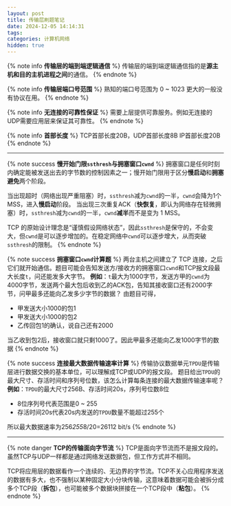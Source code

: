 ```yaml
---
layout: post
title: 传输层刷题笔记
date: 2024-12-05 14:14:31
tags:
categories: 计算机网络
hidden: true
---
```


{% note info **传输层的端到端逻辑通信** %}
传输层的端到端逻辑通信指的是**源主机和目的主机进程之间**的通信。
{% endnote %}

{% note info **传输层端口号范围** %}
熟知的端口号范围为 0 ~ 1023
更大的一般没有协议在用。
{% endnote %}

{% note info **无连接的可靠性保证** %}
需要上层提供可靠服务。例如无连接的UDP需要应用层来保证其可靠性。
{% endnote %}

{% note info **首部长度** %}
TCP首部长度20B，UDP首部长度8B
IP首部长度20B
{% endnote %}

---

{% note success **慢开始门限`ssthresh`与拥塞窗口`cwnd`** %}
拥塞窗口是任何时刻内确定能被发送出去的字节数的控制因素之一；慢开始门限用于区分**慢启动**和**拥塞避免**两个阶段。

当出现超时（网络出现严重阻塞）时，`ssthresh`减为`cwnd`的一半，`cwnd`会降为1个MSS，进入**慢启动**阶段。
当出现三次重复ACK（**快恢复**，即认为网络存在轻微拥塞）时，`ssthresh`减为`cwnd`的一半，`cwnd`**减半**而不是变为 1 MSS。

TCP 的原始设计理念是“谨慎假设网络状态”，因此`ssthresh`是保守的，不会变大，但`cwnd`是可以逐步增加的。在稳定网络中`cwnd`可以逐步增大，从而突破`ssthresh`的限制。
{% endnote %}

{% note success **拥塞窗口`cwnd`计算题** %}
两台主机之间建立了 TCP 连接，之后它们就开始通信。题目可能会告知发送方/接收方的拥塞窗口`cwnd`和TCP报文段最大长度`t`，问还能发多大字节。
**例如**：`t`最大为1000字节，发送方甲的`cwnd`为4000字节，发送两个最大包后收到乙的ACK包，告知其接收窗口还有2000字节，问甲最多还能向乙发多少字节的数据？
由题目可得，
- 甲发送大小1000的包1
- 甲发送大小1000的包2
- 乙传回包1的确认，说自己还有2000

当乙收到包2后，接收窗口就只剩1000了。因此甲最多还能向乙发1000字节的数据
{% endnote %}

{% note success **连接最大数据传输速率计算** %}
传输协议数据单元`TPDU`是传输层进行数据交换的基本单位，可以理解成TCP或UDP的报文段。
题目给出`TPDU`的最大尺寸、存活时间和序列号位数，该怎么计算每条连接的最大数据传输速率呢？
**例如**：`TPDU`的最大尺寸256B、存活时间20s，序列号位数8位
- 8位序列号代表范围是0 ~ 255
- 存活时间20s代表20s内发送的`TPDU`数量不能超过255个

所以最大数据速率为256*255*8/20=26112 bit/s
{% endnote %}

---

{% note danger **TCP的传输面向字节流** %}
TCP是面向字节流而不是报文段的。虽然TCP与UDP一样都是通过网络发送数据包，但工作方式并不相同。

TCP将应用层的数据看作一个连续的、无边界的字节流。TCP不关心应用程序发送的数据有多大，也不强制以某种固定大小分块传输，这意味着数据可能会被拆分成多个TCP段（**拆包**），也可能被多个数据块拼接在一个TCP段中（**粘包**）。
{% endnote %}